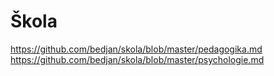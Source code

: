 # Škola
https://github.com/bedjan/skola/blob/master/pedagogika.md
https://github.com/bedjan/skola/blob/master/psychologie.md

